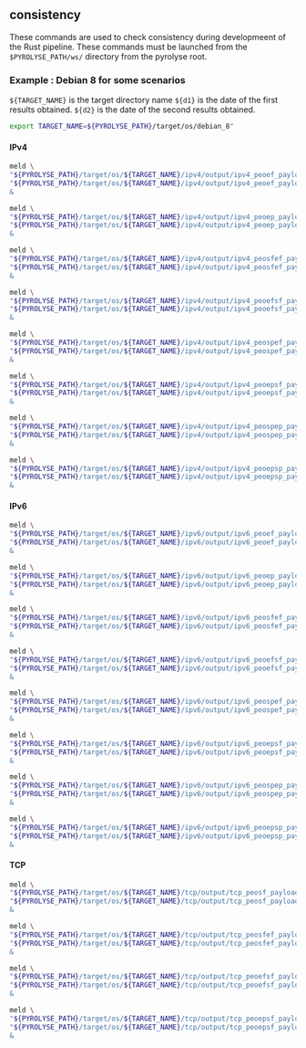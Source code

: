 

## consistency


These commands are used to check consistency during developmeent of the Rust pipeline.
These commands must be launched from the `$PYROLYSE_PATH/ws/` directory from the pyrolyse root.


### Example : Debian 8 for some scenarios

`${TARGET_NAME}` is the target directory name 
`${d1}` is the date of the first results obtained. 
`${d2}` is the date of the second results obtained. 


```bash
export TARGET_NAME=${PYROLYSE_PATH}/target/os/debian_8"
```

#### IPv4

```bash
meld \
"${PYROLYSE_PATH}/target/os/${TARGET_NAME}/ipv4/output/ipv4_peoef_payload_${d1}.json" \
"${PYROLYSE_PATH}/target/os/${TARGET_NAME}/ipv4/output/ipv4_peoef_payload_${d2}.json \
&
```

```bash
meld \
"${PYROLYSE_PATH}/target/os/${TARGET_NAME}/ipv4/output/ipv4_peoep_payload_${d1}.json" \
"${PYROLYSE_PATH}/target/os/${TARGET_NAME}/ipv4/output/ipv4_peoep_payload_${d2}.json \
&
```

```bash
meld \
"${PYROLYSE_PATH}/target/os/${TARGET_NAME}/ipv4/output/ipv4_peosfef_payload_${d1}.json" \
"${PYROLYSE_PATH}/target/os/${TARGET_NAME}/ipv4/output/ipv4_peosfef_payload_${d2}.json \
&
```

```bash
meld \
"${PYROLYSE_PATH}/target/os/${TARGET_NAME}/ipv4/output/ipv4_peoefsf_payload_${d1}.json" \
"${PYROLYSE_PATH}/target/os/${TARGET_NAME}/ipv4/output/ipv4_peoefsf_payload_${d2}.json \
&
```

```bash
meld \
"${PYROLYSE_PATH}/target/os/${TARGET_NAME}/ipv4/output/ipv4_peospef_payload_${d1}.json" \
"${PYROLYSE_PATH}/target/os/${TARGET_NAME}/ipv4/output/ipv4_peospef_payload_${d2}.json \
&
```

```bash
meld \
"${PYROLYSE_PATH}/target/os/${TARGET_NAME}/ipv4/output/ipv4_peoepsf_payload_${d1}.json" \
"${PYROLYSE_PATH}/target/os/${TARGET_NAME}/ipv4/output/ipv4_peoepsf_payload_${d2}.json \
&
```

```bash
meld \
"${PYROLYSE_PATH}/target/os/${TARGET_NAME}/ipv4/output/ipv4_peospep_payload_${d1}.json" \
"${PYROLYSE_PATH}/target/os/${TARGET_NAME}/ipv4/output/ipv4_peospep_payload_${d2}.json \
&
```

```bash
meld \
"${PYROLYSE_PATH}/target/os/${TARGET_NAME}/ipv4/output/ipv4_peoepsp_payload_${d1}.json" \
"${PYROLYSE_PATH}/target/os/${TARGET_NAME}/ipv4/output/ipv4_peoepsp_payload_${d2}.json \
&
```

#### IPv6

```bash
meld \
"${PYROLYSE_PATH}/target/os/${TARGET_NAME}/ipv6/output/ipv6_peoef_payload_${d1}.json" \
"${PYROLYSE_PATH}/target/os/${TARGET_NAME}/ipv6/output/ipv6_peoef_payload_${d2}.json \
&
```

```bash
meld \
"${PYROLYSE_PATH}/target/os/${TARGET_NAME}/ipv6/output/ipv6_peoep_payload_${d1}.json" \
"${PYROLYSE_PATH}/target/os/${TARGET_NAME}/ipv6/output/ipv6_peoep_payload_${d2}.json \
&
```

```bash
meld \
"${PYROLYSE_PATH}/target/os/${TARGET_NAME}/ipv6/output/ipv6_peosfef_payload_${d1}.json" \
"${PYROLYSE_PATH}/target/os/${TARGET_NAME}/ipv6/output/ipv6_peosfef_payload_${d2}.json \
&
```

```bash
meld \
"${PYROLYSE_PATH}/target/os/${TARGET_NAME}/ipv6/output/ipv6_peoefsf_payload_${d1}.json" \
"${PYROLYSE_PATH}/target/os/${TARGET_NAME}/ipv6/output/ipv6_peoefsf_payload_${d2}.json \
&
```

```bash
meld \
"${PYROLYSE_PATH}/target/os/${TARGET_NAME}/ipv6/output/ipv6_peospef_payload_${d1}.json" \
"${PYROLYSE_PATH}/target/os/${TARGET_NAME}/ipv6/output/ipv6_peospef_payload_${d2}.json \
&
```

```bash
meld \
"${PYROLYSE_PATH}/target/os/${TARGET_NAME}/ipv6/output/ipv6_peoepsf_payload_${d1}.json" \
"${PYROLYSE_PATH}/target/os/${TARGET_NAME}/ipv6/output/ipv6_peoepsf_payload_${d2}.json \
&
```

```bash
meld \
"${PYROLYSE_PATH}/target/os/${TARGET_NAME}/ipv6/output/ipv6_peospep_payload_${d1}.json" \
"${PYROLYSE_PATH}/target/os/${TARGET_NAME}/ipv6/output/ipv6_peospep_payload_${d2}.json \
&
```

```bash
meld \
"${PYROLYSE_PATH}/target/os/${TARGET_NAME}/ipv6/output/ipv6_peoepsp_payload_${d1}.json" \
"${PYROLYSE_PATH}/target/os/${TARGET_NAME}/ipv6/output/ipv6_peoepsp_payload_${d2}.json \
&
```

#### TCP

```bash
meld \
"${PYROLYSE_PATH}/target/os/${TARGET_NAME}/tcp/output/tcp_peosf_payload_${d1}.json" \
"${PYROLYSE_PATH}/target/os/${TARGET_NAME}/tcp/output/tcp_peosf_payload_${d2}.json \
&
```

```bash
meld \
"${PYROLYSE_PATH}/target/os/${TARGET_NAME}/tcp/output/tcp_peosfef_payload_${d1}.json" \
"${PYROLYSE_PATH}/target/os/${TARGET_NAME}/tcp/output/tcp_peosfef_payload_${d2}.json \
&
```

```bash
meld \
"${PYROLYSE_PATH}/target/os/${TARGET_NAME}/tcp/output/tcp_peoefsf_payload_${d1}.json" \
"${PYROLYSE_PATH}/target/os/${TARGET_NAME}/tcp/output/tcp_peoefsf_payload_${d2}.json \
&
```

```bash
meld \
"${PYROLYSE_PATH}/target/os/${TARGET_NAME}/tcp/output/tcp_peoepsf_payload_${d1}.json" \
"${PYROLYSE_PATH}/target/os/${TARGET_NAME}/tcp/output/tcp_peoepsf_payload_${d2}.json \
&
```